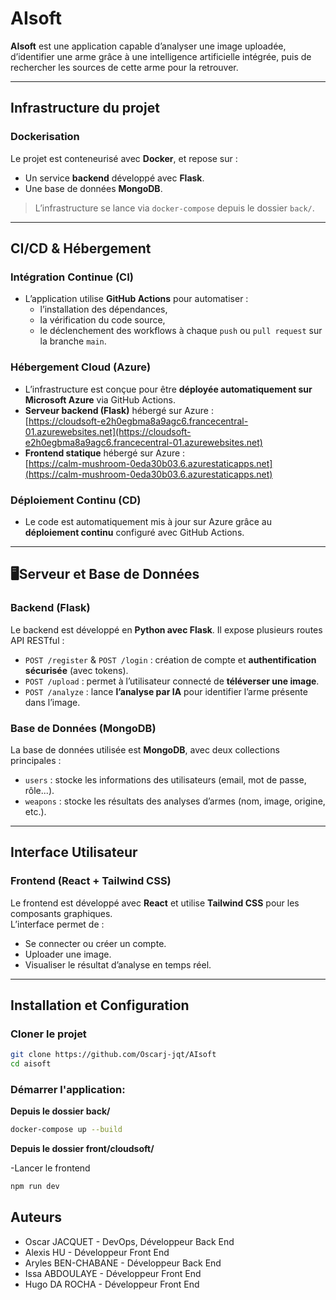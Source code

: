 # AIsoft

**AIsoft** est une application capable d’analyser une image uploadée, d’identifier une arme grâce à une intelligence artificielle intégrée, puis de rechercher les sources de cette arme pour la retrouver.

---

## Infrastructure du projet

### Dockerisation

Le projet est conteneurisé avec **Docker**, et repose sur :

- Un service **backend** développé avec **Flask**.
- Une base de données **MongoDB**.

> L’infrastructure se lance via `docker-compose` depuis le dossier `back/`.

---

## CI/CD & Hébergement

### Intégration Continue (CI)

- L’application utilise **GitHub Actions** pour automatiser :
  - l’installation des dépendances,
  - la vérification du code source,
  - le déclenchement des workflows à chaque `push` ou `pull request` sur la branche `main`.

### Hébergement Cloud (Azure)

- L’infrastructure est conçue pour être **déployée automatiquement sur Microsoft Azure** via GitHub Actions.
- **Serveur backend (Flask)** hébergé sur Azure :  
  [https://cloudsoft-e2h0egbma8a9agc6.francecentral-01.azurewebsites.net](https://cloudsoft-e2h0egbma8a9agc6.francecentral-01.azurewebsites.net)
- **Frontend statique** hébergé sur Azure :  
  [https://calm-mushroom-0eda30b03.6.azurestaticapps.net](https://calm-mushroom-0eda30b03.6.azurestaticapps.net)

### Déploiement Continu (CD)

- Le code est automatiquement mis à jour sur Azure grâce au **déploiement continu** configuré avec GitHub Actions.

---

## 🖥Serveur et Base de Données

### Backend (Flask)

Le backend est développé en **Python avec Flask**. Il expose plusieurs routes API RESTful :

- `POST /register` & `POST /login` : création de compte et **authentification sécurisée** (avec tokens).
- `POST /upload` : permet à l’utilisateur connecté de **téléverser une image**.
- `POST /analyze` : lance **l’analyse par IA** pour identifier l’arme présente dans l’image.

### Base de Données (MongoDB)

La base de données utilisée est **MongoDB**, avec deux collections principales :

- `users` : stocke les informations des utilisateurs (email, mot de passe, rôle...).
- `weapons` : stocke les résultats des analyses d’armes (nom, image, origine, etc.).

---

## Interface Utilisateur

### Frontend (React + Tailwind CSS)

Le frontend est développé avec **React** et utilise **Tailwind CSS** pour les composants graphiques.  
L’interface permet de :

- Se connecter ou créer un compte.
- Uploader une image.
- Visualiser le résultat d’analyse en temps réel.

---

## Installation et Configuration

### Cloner le projet

```bash
git clone https://github.com/Oscarj-jqt/AIsoft
cd aisoft
```

### Démarrer l'application:

 **Depuis le dossier back/**
  ```bash
  docker-compose up --build
  ```

  **Depuis le dossier front/cloudsoft/**
  
  -Lancer le frontend
  ```bash
  npm run dev
  ```
  
## Auteurs


  - Oscar JACQUET - DevOps, Développeur Back End
  - Alexis HU - Développeur Front End
  - Aryles BEN-CHABANE - Développeur Back End
  - Issa ABDOULAYE - Développeur Front End
  - Hugo DA ROCHA - Développeur Front End
    

